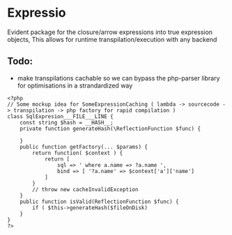 # Expressio

Evident package for  the closure/arrow expressions into true expression objects,
This allows for runtime transpilation/execution with any backend

## Todo:
- make transpilations cachable so we can bypass the php-parser library for optimisations in a strandardized way



```
<?php 
// Some mockup idea for SomeExpressionCaching ( lambda -> sourcecode -> transpilation -> php factory for rapid compilation )
class SqlExpresion___FILE___LINE {
    const string $hash = __HASH__;
    private function generateHash(\ReflectionFunction $func) {
        
    }
    public function getFactory(... $params) {
        return function( $context ) {
            return [ 
                sql => ' where a.name => ?a.name ',
                bind => [ '?a.name' => $context['a']['name']
            ]
        }
        // throw new cacheInvalidException
    }
    public function isValid(ReflectionFunction $func) {
        if ( $this->generateHash($fileOnDisk)
    }
}
?>
```
